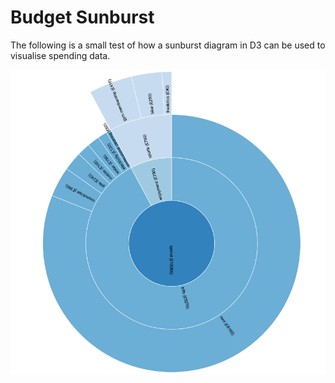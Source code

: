 # Budget Sunburst

The following is a small test of how a sunburst diagram in D3 can be used to visualise spending data.

![Screenshot](https://github.com/oliveryh/toybox/blob/master/visualisations/budget-sunburst/screenshot.png)


